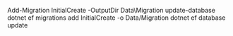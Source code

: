 Add-Migration InitialCreate -OutputDir Data\Migration
update-database
dotnet ef migrations add InitialCreate -o Data/Migration
dotnet ef database update